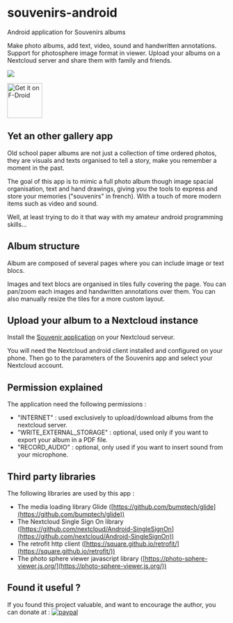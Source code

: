 # souvenirs-android

Android application for Souvenirs albums

Make photo albums, add text, video, sound and handwritten annotations. Support for photosphere image format in viewer.
Upload your albums on a Nextcloud server and share them with family and friends.

[<img src="https://img.shields.io/f-droid/v/fr.nuage.souvenirs.svg">](https://f-droid.org/packages/fr.nuage.souvenirs/)

[<img src="https://fdroid.gitlab.io/artwork/badge/get-it-on.png"
    alt="Get it on F-Droid"
    height="80">](https://f-droid.org/packages/fr.nuage.souvenirs/)

## Yet an other gallery app

Old school paper albums are not just a collection of time ordered photos, they are visuals and texts organised to tell a story, make you remember a moment in the past.

The goal of this app is to mimic a full photo album though image spacial organisation, text and hand drawings, giving you the tools to express and store your memories ("souvenirs" in french). With a touch of more modern items such as video and sound.

Well, at least trying to do it that way with my amateur android programming skills...

## Album structure

Album are composed of several pages where you can include image or text blocs.

Images and text blocs are organised in tiles fully covering the page. You can pan/zoom each images and handwritten annotations over them. You can also manually resize the tiles for a more custom layout.

## Upload your album to a Nextcloud instance

Install the [Souvenir application](https://github.com/zorgluf/souvenirs-nextcloud) on your Nextcloud serveur.

You will need the Nextcloud android client installed and configured on your phone. Then go to the parameters of the Souvenirs app and select your Nextcloud account.

## Permission explained

The application need the following permissions :
* "INTERNET" : used exclusively to upload/download albums from the nextcloud server.
* "WRITE_EXTERNAL_STORAGE" : optional, used only if you want to export your album in a PDF file.
* "RECORD_AUDIO" : optional, only used if you want to insert sound from your microphone.

## Third party libraries

The following libraries are used by this app :
* The media loading library Glide ([https://github.com/bumptech/glide](https://github.com/bumptech/glide))
* The Nextcloud Single Sign On library ([https://github.com/nextcloud/Android-SingleSignOn](https://github.com/nextcloud/Android-SingleSignOn))
* The retrofit http client ([https://square.github.io/retrofit/](https://square.github.io/retrofit/))
* The photo sphere viewer javascript library ([https://photo-sphere-viewer.js.org/](https://photo-sphere-viewer.js.org/))

## Found it useful ?

If you found this project valuable, and want to encourage the author, you can donate at :
[![paypal](https://www.paypalobjects.com/en_US/i/btn/btn_donateCC_LG.gif)](https://www.paypal.com/cgi-bin/webscr?cmd=_s-xclick&hosted_button_id=TRY8KXAN39KJL&source=url)
